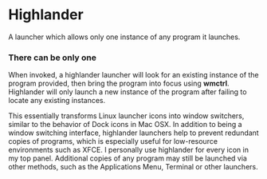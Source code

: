 # Highlander
A launcher which allows only one instance of any program it launches.

### There can be only one
When invoked, a highlander launcher will look for an existing instance of the program provided, then bring the program into focus using **wmctrl**. Highlander will only launch a new instance of the program after failing to locate any existing instances.

This essentially transforms Linux launcher icons into window switchers, similar to the behavior of Dock icons in Mac OSX. In addition to being a window switching interface, highlander launchers help to prevent redundant copies of programs, which is especially useful for low-resource environments such as XFCE. I personally use highlander for every icon in my top panel. Additional copies of any program may still be launched via other methods, such as the Applications Menu, Terminal or other launchers. 
